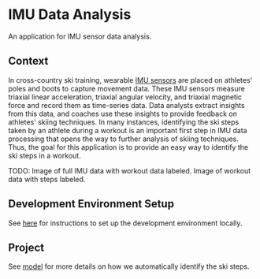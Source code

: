 # IMU Data Analysis

An application for IMU sensor data analysis. 

## Context

In cross-country ski training, wearable [IMU sensors](https://en.wikipedia.org/wiki/Inertial_measurement_unit) are placed on athletes' poles and boots to capture movement data. These IMU sensors measure triaxial linear acceleration, triaxial angular velocity, and triaxial magnetic force and record them as time-series data. Data analysts extract insights from this data, and coaches use these insights to provide feedback on athletes' skiing techniques. In many instances, identifying the ski steps taken by an athlete during a workout is an important first step in IMU data processing that opens the way to further analysis of skiing techniques. Thus, the goal for this application is to provide an easy way to identify the ski steps in a workout.


TODO: Image of full IMU data with workout data labeled. Image of workout data with steps labeled.

## Development Environment Setup
See [here](./development_environment_setup.md) for instructions to set up the development environment locally.

## Project
See [model](./model) for more details on how we automatically identify the ski steps.


